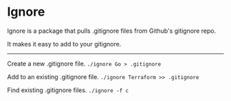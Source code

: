 # Ignore

Ignore is a package that pulls .gitignore files from Github's gitignore repo.

It makes it easy to add to your gitignore.

------
Create a new .gitignore file.
```./ignore Go > .gitignore```

Add to an existing .gitignore file.
```./ignore Terraform >> .gitignore```

Find existing .gitignore files.
```./ignore -f c```